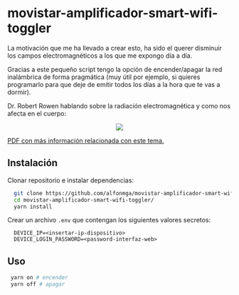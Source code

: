 # movistar-amplificador-smart-wifi-toggler

La motivación que me ha llevado a crear esto, ha sido el querer disminuir los campos electromagnéticos a los que me expongo día a día.

Gracias a este pequeño script tengo la opción de encender/apagar la red inalámbrica de forma pragmática (muy útil por ejemplo, si quieres programarlo
para que deje de emitir todos los días a la hora que te vas a dormir).

Dr. Robert Rowen hablando sobre la radiación electromagnética y como nos afecta en el cuerpo:

<p align="center">
  <a href="https://youtube.com/watch?v=n_yMw7Ax0eM" target="_blank">
    <img src="http://img.youtube.com/vi/n_yMw7Ax0eM/0.jpg"/>
  </a>
</p>

[PDF con más información relacionada con este tema.](https://github.com/alfonmga/movistar-amplificador-smart-wifi-toggler/raw/master/manual_basico_atenuancion_señales.pdf)

## Instalación

Clonar repositorio e instalar dependencias:

```sh
  git clone https://github.com/alfonmga/movistar-amplificador-smart-wifi-toggler
  cd movistar-amplificador-smart-wifi-toggler/
  yarn install
```

Crear un archivo `.env` que contengan los siguientes valores secretos:

```dosini
  DEVICE_IP=<insertar-ip-dispositivo>
  DEVICE_LOGIN_PASSWORD=<password-interfaz-web>
```

## Uso

```sh
 yarn on # encender
 yarn off # apagar
```
